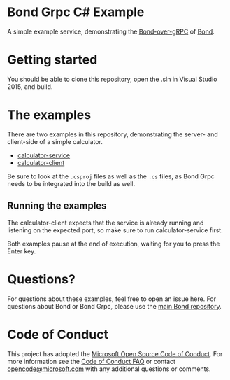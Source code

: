 # Bond Grpc C# Example #

A simple example service, demonstrating the
[Bond-over-gRPC](https://microsoft.github.io/bond/manual/bond_over_grpc.html)
of [Bond](https://github.com/Microsoft/bond).

# Getting started #

You should be able to clone this repository, open the .sln in Visual Studio
2015, and build.

# The examples #

There are two examples in this repository, demonstrating the server- and
client-side of a simple calculator.

* [calculator-service](https://github.com/Microsoft/bond-grpc-examples/tree/master/cs/calculator-service)
* [calculator-client](https://github.com/Microsoft/bond-grpc-examples/tree/master/cs/calculator-client)

Be sure to look at the `.csproj` files as well as the `.cs` files, as Bond
Grpc needs to be integrated into the build as well.

## Running the examples ##

The calculator-client expects that the service is already running and
listening on the expected port, so make sure to run calculator-service
first.

Both examples pause at the end of execution, waiting for you to press the
Enter key.

# Questions? #

For questions about these examples, feel free to open an issue here. For
questions about Bond or Bond Grpc, please use the
[main Bond repository](https://github.com/Microsoft/bond).

# Code of Conduct

This project has adopted the
[Microsoft Open Source Code of Conduct](https://opensource.microsoft.com/codeofconduct/).
For more information see the
[Code of Conduct FAQ](https://opensource.microsoft.com/codeofconduct/faq/)
or contact [opencode@microsoft.com](mailto:opencode@microsoft.com) with any
additional questions or comments.
